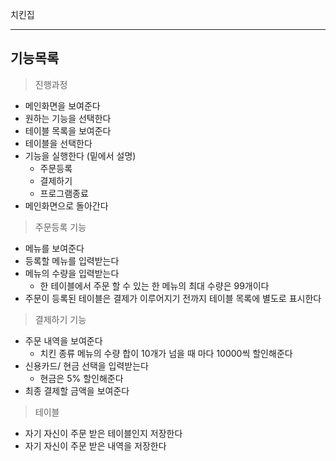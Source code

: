 치킨집

---

## 기능목록

> 진행과정

- 메인화면을 보여준다
- 원하는 기능을 선택한다
- 테이블 목록을 보여준다
- 테이블을 선택한다
- 기능을 실행한다 (밑에서 설명)
  - 주문등록
  - 결제하기
  - 프로그램종료
- 메인화면으로 돌아간다

> 주문등록 기능

- 메뉴를 보여준다
- 등록할 메뉴를 입력받는다
- 메뉴의 수량을 입력받는다
  - 한 테이블에서 주문 할 수 있는 한 메뉴의 최대 수량은 99개이다
- 주문이 등록된 테이블은 결제가 이루어지기 전까지 테이블 목록에 별도로 표시한다

> 결제하기 기능

- 주문 내역을 보여준다
  - 치킨 종류 메뉴의 수량 합이 10개가 넘을 때 마다 10000씩 할인해준다
- 신용카드/ 현금 선택을 입력받는다
  - 현금은 5% 할인해준다
- 최종 결제할 금액을 보여준다

> 테이블

- 자기 자신이 주문 받은 테이블인지 저장한다
- 자기 자신이 주문 받은 내역을 저장한다